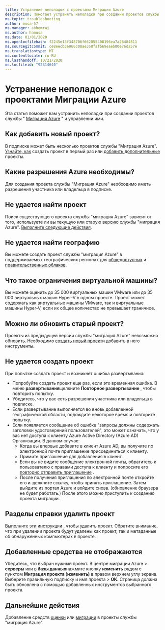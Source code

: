 ```yaml
---
title: Устранение неполадок с проектами Миграции Azure
description: Помогает устранять неполадки при создании проектов службы "миграция Azure" и управлении ими.
ms.topic: troubleshooting
author: musa-57
ms.manager: abhemraj
ms.author: hamusa
ms.date: 01/01/2020
ms.openlocfilehash: f2245e13f348706f662055408196ea7a26484811
ms.sourcegitcommit: ce8eecb3e966c08ae368fafb69eaeb00e76da57e
ms.translationtype: MT
ms.contentlocale: ru-RU
ms.lasthandoff: 10/21/2020
ms.locfileid: "92314640"
---
```

# <a name="troubleshoot-azure-migrate-projects"></a>Устранение неполадок с проектами Миграции Azure

Эта статья поможет вам устранить неполадки при создании проектов службы " [Миграция Azure](migrate-services-overview.md) " и управлении ими.

## <a name="how-to-add-new-project"></a>Как добавить новый проект?

В подписке может быть несколько проектов службы "Миграция Azure". [Узнайте, как](how-to-add-tool-first-time.md) создать проект в первый раз или [добавить дополнительные](create-manage-projects.md#create-additional-projects) проекты.

## <a name="what-azure-permissions-are-needed"></a>Какие разрешения Azure необходимы?

Для создания проекта службы "Миграция Azure" необходимо иметь разрешения участника или владельца в подписке.

## <a name="cant-find-a-project"></a>Не удается найти проект

Поиск существующего проекта службы "миграция Azure" зависит от того, используете ли вы текущую или старую версию службы "миграция Azure". [Выполните следующие действия](create-manage-projects.md#find-a-project).


## <a name="cant-find-a-geography"></a>Не удается найти географию

Вы можете создать проект службы "миграция Azure" в поддерживаемых географических регионах для [общедоступных](migrate-support-matrix.md#supported-geographies-public-cloud) и [правительственных облаков](migrate-support-matrix.md#supported-geographies-azure-government).

## <a name="what-are-vm-limits"></a>Что такое ограничения виртуальной машины?

Вы можете оценить до 35 000 виртуальных машин VMware или до 35 000 виртуальных машин Hyper-V в одном проекте. Проект может содержать как виртуальные машины VMware, так и виртуальные машины Hyper-V, если их общее количество не превышает граничное.

## <a name="can-i-upgrade-old-project"></a>Можно ли обновить старый проект?

Проекты из предыдущей версии службы "миграция Azure" невозможно обновить. Необходимо [создать новый проект](how-to-add-tool-first-time.md)и добавить в него инструменты.

## <a name="cant-create-a-project"></a>Не удается создать проект

При попытке создать проект и возникнет ошибка развертывания:

- Попробуйте создать проект еще раз, если это временная ошибка. В меню **развертывания**щелкните **Повторное развертывание** , чтобы повторить попытку.
- Убедитесь, что у вас есть разрешения участника или владельца в подписке.
- Если развертывание выполняется во вновь добавленной географической области, подождите некоторое время и повторите попытку.
- Если появляется сообщение об ошибке "запросы должны содержать заголовки удостоверений пользователей", это может означать, что у вас нет доступа к клиенту Azure Active Directory (Azure AD) Организации. В данном случае:
    - Когда вы впервые добавите в клиент Azure AD, вы получите по электронной почте приглашение присоединиться к клиенту.
    - Примите приглашение для добавления в клиент.
    - Если вы не видите сообщение электронной почты, обратитесь к пользователю с правами доступа к клиенту и попросите его [повторно отправить приглашение](../active-directory/external-identities/add-users-administrator.md#resend-invitations-to-guest-users) .
    - После получения приглашения по электронной почте откройте его и щелкните ссылку, чтобы принять приглашение. Затем выйдите из портал Azure и войдите снова. (обновление браузера не будет работать.) После этого можно приступить к созданию проекта миграции.

## <a name="how-do-i-delete-a-project"></a>Разделы справки удалить проект

[Выполните эти инструкции](create-manage-projects.md#delete-a-project) , чтобы удалить проект. Обратите внимание, что при удалении проекта будут удалены как проект, так и метаданные об обнаруженных компьютерах в проекте.

## <a name="added-tools-dont-show"></a>Добавленные средства не отображаются

Убедитесь, что выбран нужный проект. В центре миграции Azure > **серверы** или в **базы данных**нажмите кнопку **изменить** рядом с пунктом **Миграция проекта (изменить)** в правом верхнем углу экрана. Выберите правильную подписку и имя проекта > **ОК**. Страница должна быть обновлена с помощью добавленных инструментов выбранного проекта.

## <a name="next-steps"></a>Дальнейшие действия

Добавление средств [оценки](how-to-assess.md) или [миграции](how-to-migrate.md) в проекты службы "миграция Azure".